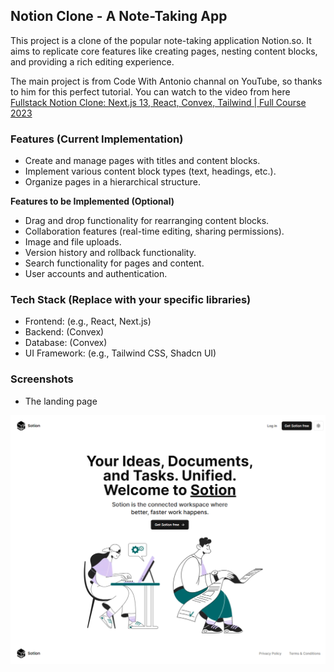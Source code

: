 ## Notion Clone - A Note-Taking App

This project is a clone of the popular note-taking application Notion.so. It aims to replicate core features like creating pages, nesting content blocks, and providing a rich editing experience.

The main project is from Code With Antonio channal on YouTube, so thanks to him for this perfect tutorial. You can watch to the video from here [Fullstack Notion Clone: Next.js 13, React, Convex, Tailwind | Full Course 2023](https://youtu.be/0OaDyjB9Ib8?si=dFTPBh3ncdj5_qFy)

### Features (Current Implementation)

- Create and manage pages with titles and content blocks.
- Implement various content block types (text, headings, etc.).
- Organize pages in a hierarchical structure.

**Features to be Implemented (Optional)**

- Drag and drop functionality for rearranging content blocks.
- Collaboration features (real-time editing, sharing permissions).
- Image and file uploads.
- Version history and rollback functionality.
- Search functionality for pages and content.
- User accounts and authentication.

### Tech Stack (Replace with your specific libraries)

- Frontend: (e.g., React, Next.js)
- Backend: (Convex)
- Database: (Convex)
- UI Framework: (e.g., Tailwind CSS, Shadcn UI)

### Screenshots

- The landing page

![Landing page](/screenshots/landing-page-notion-clone-project.png)
